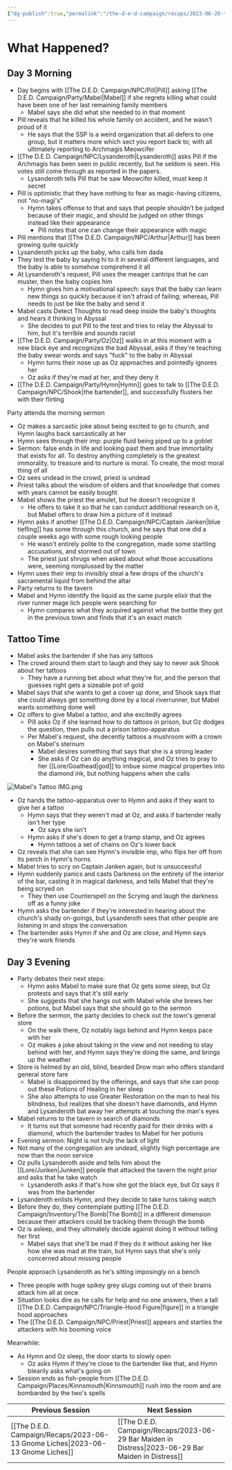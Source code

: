 ```yaml
---
{"dg-publish":true,"permalink":"/the-d-e-d-campaign/recaps/2023-06-20-three-days-grace/","created":"","updated":""}
---
```




# What Happened? 

## Day 3 Morning

- Day begins with [[The D.E.D. Campaign/NPC/Pill\|Pill]] asking [[The D.E.D. Campaign/Party/Mabel\|Mabel]] if she regrets killing what could have been one of her last remaining family members
	- Mabel says she did what she needed to in that moment 
- Pill reveals that he killed his whole family on accident, and he wasn't proud of it
	- He says that the SSP is a weird organization that all defers to one group, but it matters more which sect you report back to; with all ultimately reporting to Archmagis Meowcifer
- [[The D.E.D. Campaign/NPC/Lysanderoth\|Lysanderoth]] asks Pill if the Archmagis has been seen in public recently, but he seldom is seen. His votes still come through as reported in the papers. 
	- Lysanderoth tells Pill that he saw Meowcifer killed, must keep it secret
- Pill is optimistic that they have nothing to fear as magic-having citizens, not "no-magi's"
	- Hymn takes offense to that and says that people shouldn't be judged because of their magic, and should be judged on other things instead like their appearance 
		- Pill notes that one can change their appearance with magic
- Pill mentions that [[The D.E.D. Campaign/NPC/Arthur\|Arthur]] has been growing quite quickly
- Lysanderoth picks up the baby, who calls him dada 
- They test the baby by saying hi to it in several different languages, and the baby is able to somehow comprehend it all 
- At Lysanderoth's request, Pill uses the meager cantrips that he can muster, then the baby copies him
	- Hymn gives him a motivational speech: says that the baby can learn new things so quickly because it isn't afraid of failing; whereas, Pill needs to just be like the baby and send it
- Mabel casts Detect Thoughts to read deep inside the baby's thoughts and hears it thinking in Abyssal 
	- She decides to put Pill to the test and tries to relay the Abyssal to him, but it's terrible and sounds racist 
- [[The D.E.D. Campaign/Party/Oz\|Oz]] walks in at this moment with a new black eye and recognizes the bad Abyssal, asks if they're teaching the baby swear words and says "fuck" to the baby in Abyssal 
	- Hymn turns their nose up as Oz approaches and pointedly ignores her 
	- Oz asks if they're mad at her, and they deny it 
- [[The D.E.D. Campaign/Party/Hymn\|Hymn]] goes to talk to [[The D.E.D. Campaign/NPC/Shook\|the bartender]], and successfully flusters her with their flirting 


Party attends the morning sermon
- Oz makes a sarcastic joke about being excited to go to church, and Hymn laughs back sarcastically at her
- Hymn sees through their imp: purple fluid being piped up to a goblet
- Sermon: false ends in life and looking past them and true immortality that exists for all. To destroy anything completely is the greatest immorality, to treasure and to nurture is moral. To create, the most moral thing of all
- Oz sees undead in the crowd, priest is undead
- Priest talks about the wisdom of elders and that knowledge that comes with years cannot be easily bought 
- Mabel shows the priest the amulet, but he doesn't recognize it
	- He offers to take it so that he can conduct additional research on it, but Mabel offers to draw him a picture of it instead
- Hymn asks if another [[The D.E.D. Campaign/NPC/Captain Janken\|blue tiefling]] has some through this church, and he says that one did a couple weeks ago with some rough looking people 
	- He wasn't entirely polite to the congregation, made some startling accusations, and stormed out of town
	- The priest just shrugs when asked about what those accusations were, seeming nonplussed by the matter 
- Hymn uses their imp to invisibly steal a few drops of the church's sacramental liquid from behind the altar 
- Party returns to the tavern  
-  Mabel and Hymn identify the liquid as the same purple elixir that the river runner mage lich people were searching for
	- Hymn compares what they acquired against what the bottle they got in the previous town and finds that it's an exact match 


## Tattoo Time
- Mabel asks the bartender if she has any tattoos
- The crowd around them start to laugh and they say to never ask Shook about her tattoos
	- They have a running bet about what they're for, and the person that guesses right gets a sizeable pot of gold
- Mabel says that she wants to get a cover up done, and Shook says that she could always get something done by a local riverrunner, but Mabel wants something done well 
- Oz offers to give Mabel a tattoo, and she excitedly agrees
	- Pill asks Oz if she learned how to do tattoos in prison, but Oz dodges the question, then pulls out a prison tattoo-apparatus 
	- Per Mabel's request, she decently tattoos a mushroom with a crown on Mabel's sternum 
		- Mabel desires something that says that she is a strong leader 
		- She asks if Oz can do anything magical, and Oz tries to pray to her [[Lore/Goathead\|god]] to imbue some magical properties into the diamond ink, but nothing happens when she calls

![Mabel's Tattoo IMG.png](/img/user/z_Assets/Mabel's%20Tattoo%20IMG.png)

- Oz hands the tattoo-apparatus over to Hymn and asks if they want to give her a tattoo 
	- Hymn says that they weren't mad at Oz, and asks if bartender really isn't her type 
		- Oz says she isn't 
	- Hymn asks if she's down to get a tramp stamp, and Oz agrees
		- Hymn tattoos a set of chains on Oz's lower back 
- Oz reveals that she can see Hymn's invisible imp, who flips her off from its perch in Hymn's horns 
- Mabel tries to scry on Captain Janken again, but is unsuccessful 
- Hymn suddenly panics and casts Darkness on the entirety of the interior of the bar, casting it in magical darkness, and tells Mabel that they're being scryed on
	- They then use Counterspell on the Scrying and laugh the darkness off as a funny joke
- Hymn asks the bartender if they're interested in hearing about the church's shady on-goings, but Lysanderoth sees that other people are listening in and stops the conversation 
- The bartender asks Hymn if she and Oz are close, and Hymn says they're work friends


## Day 3 Evening 
- Party debates their next steps: 
	- Hymn asks Mabel to make sure that Oz gets some sleep, but Oz protests and says that it's still early 
	- She suggests that she hangs out with Mabel while she brews her potions, but Mabel says that she should go to the sermon
- Before the sermon, the party decides to check out the town's general store 
	- On the walk there, Oz notably lags behind and Hymn keeps pace with her 
	- Oz makes a joke about taking in the view and not needing to stay behind with her, and Hymn says they're doing the same, and brings up the weather
- Store is helmed by an old, blind, bearded Drow man who offers standard general store fare 
	- Mabel is disappointed by the offerings, and says that she can poop out these Potions of Healing in her sleep
	- She also attempts to use Greater Restoration on the man to heal his blindness, but realizes that she doesn't have diamonds, and Hymn and Lysanderoth bat away her attempts at touching the man's eyes
- Mabel returns to the tavern in search of diamonds 
	- It turns out that someone had recently paid for their drinks with a diamond, which the bartender trades to Mabel for her potions
- Evening sermon: Night is not truly the lack of light 
- Not many of the congregation are undead, slightly high percentage are now than the noon service
- Oz pulls Lysanderoth aside and tells him about the [[Lore/Junken\|Junken]] people that attacked the tavern the night prior and asks that he take watch 
	- Lysanderoth asks if that's how she got the black eye, but Oz says it was from the bartender
- Lysanderoth enlists Hymn, and they decide to take turns taking watch
- Before they do, they contemplate putting [[The D.E.D. Campaign/Inventory/The Bomb\|The Bomb]] in a different dimension because their attackers could be tracking them through the bomb
- Oz is asleep, and they ultimately decide against doing it without telling her first 
	- Mabel says that she'll be mad if they do it without asking her like how she was mad at the train, but Hymn says that she's only concerned about missing people 

People approach Lysanderoth as he's sitting imposingly on a bench
- Three people with huge spikey grey slugs coming out of their brains attack him all at once
- Situation looks dire as he calls for help and no one answers, then a tall [[The D.E.D. Campaign/NPC/Triangle-Hood Figure\|figure]] in a triangle hood approaches 
- The [[The D.E.D. Campaign/NPC/Priest\|Priest]] appears and startles the attackers with his booming voice 

Meanwhile:
- As Hymn and Oz sleep, the door starts to slowly open 
	- Oz asks Hymn if they're close to the bartender like that, and Hymn blearily asks what's going on
- Session ends as fish-people from [[The D.E.D. Campaign/Places/Kinnsmouth\|Kinnsmouth]] rush into the room and are bombarded by the two's spells

|  **Previous Session**   | **Next Session**|
| --- | --- |
| [[The D.E.D. Campaign/Recaps/2023-06-13 Gnome Liches\|2023-06-13 Gnome Liches]]    | [[The D.E.D. Campaign/Recaps/2023-06-29 Bar Maiden in Distress\|2023-06-29 Bar Maiden in Distress]]    |